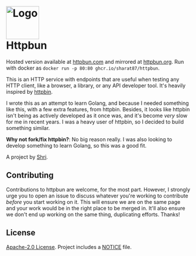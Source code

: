 <h1>
  <img alt=Logo src='https://github.com/sharat87/httpbun/raw/master/assets/icon-180.png' height=90px>
  <br>
  Httpbun
</h1>

Hosted version available at [httpbun.com](https://httpbun.com) and mirrored at [httpbun.org](https://httpbun.org). Run
with docker as `docker run -p 80:80 ghcr.io/sharat87/httpbun`.

This is an HTTP service with endpoints that are useful when testing any HTTP client, like a browser, a library, or any
API developer tool. It's heavily inspired by [httpbin](https://httpbin.org).

I wrote this as an attempt to learn Golang, and because I needed something like this, with a few extra features, from
httpbin. Besides, it looks like httpbin isn't being as actively developed as it once was, and it's become _very_ slow
for me in recent years. I was a heavy user of httpbin, so I decided to build something similar.

**Why not fork/fix httpbin?**: No big reason really. I was also looking to develop something to learn Golang, so this
was a good fit.

A project by [Shri](https://sharats.me).

## Contributing

Contributions to httpbun are welcome, for the most part. However, I strongly urge you to open an issue to discuss
whatever you're working to contribute *before* you start working on it. This will ensure we are on the same page and
your work would be in the right place to be merged in. It'll also ensure we don't end up working on the same thing,
duplicating efforts. Thanks!

## License

[Apache-2.0 License](https://github.com/sharat87/httpbun/blob/master/LICENSE). Project includes a
[NOTICE](https://github.com/sharat87/httpbun/blob/master/NOTICE) file.
